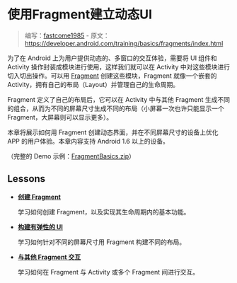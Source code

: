 # 使用Fragment建立动态UI

> 编写：[fastcome1985] - 原文：<https://developer.android.com/training/basics/fragments/index.html>

[fastcome1985]: https://github.com/fastcome1985

为了在 Android 上为用户提供动态的、多窗口的交互体验，需要将 UI 组件和 Activity 操作封装成模块进行使用，这样我们就可以在 Activity 中对这些模块进行切入切出操作。可以用 [Fragment] 创建这些模块，Fragment 就像一个嵌套的 Activity，拥有自己的布局（Layout）并管理自己的生命周期。

Fragment 定义了自己的布局后，它可以在 Activity 中与其他 Fragment 生成不同的组合，从而为不同的屏幕尺寸生成不同的布局（小屏幕一次也许只能显示一个 Fragment，大屏幕则可以显示更多）。

本章将展示如何用 Fragment 创建动态界面，并在不同屏幕尺寸的设备上优化 APP 的用户体验。本章内容支持 Android 1.6 以上的设备。

（完整的 Demo 示例：[FragmentBasics.zip]）

## Lessons

* [**创建 Fragment**]

  学习如何创建 Fragment，以及实现其生命周期内的基本功能。

* [**构建有弹性的 UI**]

  学习如何针对不同的屏幕尺寸用 Fragment 构建不同的布局。

* [**与其他 Fragment 交互**]

  学习如何在 Fragment 与 Activity 或多个 Fragment 间进行交互。


[Fragment]: //developer.android.com/intl/zh-cn/reference/android/app/Fragment.html
[FragmentBasics.zip]: //developer.android.com/shareables/training/FragmentBasics.zip "FragmentBasics.zip"
[**创建 Fragment**]: ./creating.html
[**构建有弹性的 UI**]: ./fragment-ui.html
[**与其他 Fragment 交互**]: ./communicating.html
